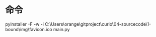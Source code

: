 # 命令
pyinstaller -F -w -i  C:\Users\orange\gitproject\curio\04-sourcecode\1-bound\img\favicon.ico   main.py
